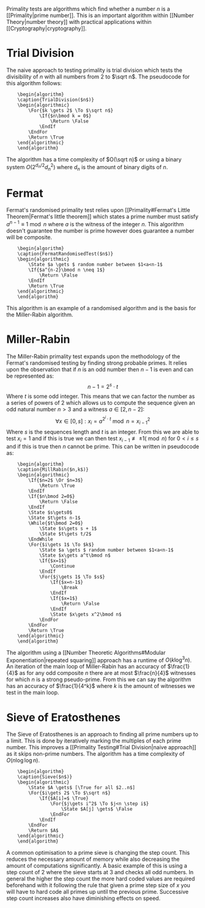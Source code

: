 Primality tests are algorithms which find whether a number $n$ is a [[Primality|prime number]]. This is an important algorithm within [[Number Theory|number theory]] with practical applications within [[Cryptography|cryptography]].

# Trial Division
The naive approach to testing primality is trial division which tests the divisibility of $n$ with all numbers from $2$ to $\sqrt n$. The pseudocode for this algorithm follows:
```pseudo
	\begin{algorithm}
	\caption{TrialDivision($n$)}
	\begin{algorithmic}
		\For{$k \gets 2$ \To $\sqrt n$}
			\If{$n\bmod k = 0$}
				\Return \False
            \EndIf
        \EndFor
		\Return \True
	\end{algorithmic}
	\end{algorithm}
```
The algorithm has a time complexity of $O(\sqrt n)$ or using a binary system $O(2^{d_n/2}d_n^2)$ where $d_n$ is the amount of binary digits of $n$.

# Fermat
Fermat's randomised primality test relies upon [[Primality#Fermat's Little Theorem|Fermat's little theorem]] which states a prime number must satisfy $a^{n-1}\equiv 1\bmod n$ where $a$ is the witness of the integer $n$. This algorithm doesn't guarantee the number is prime however does guarantee a number will be composite.
```pseudo
	\begin{algorithm}
	\caption{FermatRandomisedTest($n$)}
	\begin{algorithmic}
		\State $a \gets $ random number between $1<a<n-1$
		\If{$a^{n-2}\bmod n \neq 1$}
			\Return \False
        \EndIf
		\Return \True
	\end{algorithmic}
	\end{algorithm}
```
This algorithm is an example of a randomised algorithm and is the basis for the Miller-Rabin algorithm.

# Miller-Rabin
The Miller-Rabin primality test expands upon the methodology of the Fermat's randomised testing by finding strong probable primes. It relies upon the observation that if $n$ is an odd number then $n-1$ is even and can be represented as:
$$n-1=2^s\cdot t$$
Where $t$ is some odd integer. This means that we can factor the number as a series of powers of $2$ which allows us to compute the sequence given an odd natural number $n>3$ and a witness $a\in[2,n-2]$:
$$\forall x\in [0,s]: x_i=a^{2^i\cdot t}\bmod n=x_{i-1}^2$$
Where $s$ is the sequences length and $t$ is an integer. From this we are able to test $x_i=1$ and if this is true we can then test $x_{i-1}\not\equiv\pm 1(\bmod n)$ for $0<i\leq s$ and if this is true then $n$ cannot be prime. This can be written in pseudocode as:
```pseudo
	\begin{algorithm}
	\caption{MillRabin($n,k$)}
	\begin{algorithmic}
		\If{$n=2$ \Or $n=3$}
			\Return \True
        \EndIf
		\If{$n\bmod 2=0$}
			\Return \False
        \EndIf
        \State $s\gets0$
        \State $t\gets n-1$
        \While{$t\bmod 2=0$}
	        \State $s\gets s + 1$
	        \State $t\gets t/2$
        \EndWhile
        \For{$i\gets 1$ \To $k$}
			\State $a \gets $ random number between $1<a<n-1$
			\State $x\gets a^t\bmod n$
			\If{$x=1$}
				\Continue
            \EndIf
            \For{$j\gets 1$ \To $s$}
	            \If{$x=n-1$}
		            \Break
                \EndIf
				\If{$x=1$}
					\Return \False
                \EndIf
                \State $x\gets x^2\bmod n$
            \EndFor
        \EndFor
        \Return \True
	\end{algorithmic}
	\end{algorithm}
```
The algorithm using a [[Number Theoretic Algorithms#Modular Exponentiation|repeated squaring]] approach has a runtime of $O(k\log^3 n)$. An iteration of the main loop of Miller-Rabin has an accuracy of $\frac{1}{4}$ as for any odd composite $n$ there are at most $\frac{n}{4}$ witnesses for which $n$ is a strong pseudo-prime. From this we can say the algorithm has an accuracy of $\frac{1}{4^k}$ where $k$ is the amount of witnesses we test in the main loop.

# Sieve of Eratosthenes
The Sieve of Eratosthenes is an approach to finding all prime numbers up to a limit. This is done by iteratively marking the multiples of each prime number. This improves a [[Primality Testing#Trial Division|naive approach]] as it skips non-prime numbers. The algorithm has a time complexity of $O(n\log\log n)$.
```pseudo
	\begin{algorithm}
	\caption{Sieve($n$)}
	\begin{algorithmic}
		\State $A \gets$ [\True for all $2..n$]
		\For{$i\gets 2$ \To $\sqrt n$}
			\If{$A[i]=$ \True}
				\For{$j\gets i^2$ \To $j<n \step i$}
					\State $A[j] \gets$ \False
                \EndFor
            \EndIf
        \EndFor
		\Return $A$
	\end{algorithmic}
	\end{algorithm}
```

A common optimisation to a prime sieve is changing the step count. This reduces the necessary amount of memory while also decreasing the amount of computations significantly. A basic example of this is using a step count of $2$ where the sieve starts at $3$ and checks all odd numbers. In general the higher the step count the more hard coded values are required beforehand with it following the rule that given a prime step size of $x$ you will have to hard code all primes up until the previous prime. Successive step count increases also have diminishing effects on speed.
